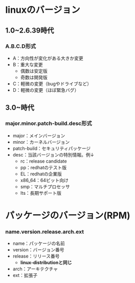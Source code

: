 # linuxのバージョン



## 1.0~2.6.39時代



### A.B.C.D形式

 - A：方向性が変化がある大きか変更
 - B：重大な変更
   - 偶数は安定版
   - 奇数は開発版
 - C：軽微の変更（bugやドライブなど）
 - D：軽微の変更（ほぼ緊急バグ）



## 3.0~時代


### major.minor.patch-build.desc形式

 - major：メインバージョン
 - minor：カーネルバージョン
 - patch-build：セキュリティパッケージ
 - desc：当該バージョンの特別情報。例↓ 
   - rc：release candidate
   - pp：redhatのテスト版
   - EL：redhatの企業版
   - x86_64：64ビット向け
   - smp：マルチプロセッサ
   - lts：長期サポート版



# パッケージのバージョン(RPM)



### name.version.release.arch.ext

 - name：パッケージの名前
 - version：バージョン番号
 - release：リリース番号
   - **linux-distributionと同じ**
 - arch：アーキテクチャ
 - ext：拡張子
